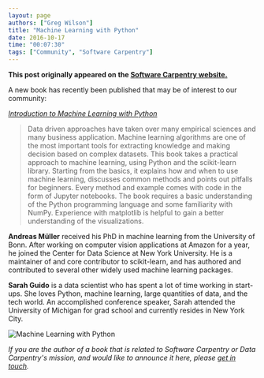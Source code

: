 ```yaml
---
layout: page
authors: ["Greg Wilson"]
title: "Machine Learning with Python"
date: 2016-10-17
time: "00:07:30"
tags: ["Community", "Software Carpentry"]
---
```


<p><b>This post originally appeared on the <a href="https://software-carpentry.org/">Software Carpentry website.</a></b></p>

A new book has recently been published that may be of interest to our community:

*[Introduction to Machine Learning with Python](http://shop.oreilly.com/product/0636920030515.do)*

> Data driven approaches have taken over many empirical sciences and
> many business application.  Machine learning algorithms are one of the
> most important tools for extracting knowledge and making decision
> based on complex datasets.  This book takes a practical approach to
> machine learning, using Python and the scikit-learn library.  Starting
> from the basics, it explains how and when to use machine learning,
> discusses common methods and points out pitfalls for beginners.  Every
> method and example comes with code in the form of Jupyter notebooks.
> The book requires a basic understanding of the Python programming
> language and some familiarity with NumPy. Experience with matplotlib
> is helpful to gain a better understanding of the visualizations.

**Andreas Müller** received his PhD in machine learning from the
University of Bonn.  After working on computer vision applications at
Amazon for a year, he joined the Center for Data Science at New York
University.  He is a maintainer of and core contributor to
scikit-learn, and has authored and contributed to several other widely
used machine learning packages.

**Sarah Guido** is a data scientist who has spent a lot of time working
in start-ups. She loves Python, machine learning, large quantities of
data, and the tech world. An accomplished conference speaker, Sarah
attended the University of Michigan for grad school and currently
resides in New York City.

![Machine Learning with Python]({{site.filesurl}}/swc_blog/2016/10/machine-learning-with-python.png)

*If you are the author of a book that is related to Software Carpentry
or Data Carpentry's mission, and would like to announce it here,
please [get in touch](mailto:{{site.contact}}).*
